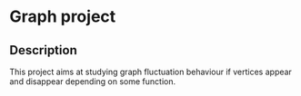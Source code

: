 # Graph project

## Description

This project aims at studying graph fluctuation behaviour if vertices appear and disappear depending on some function.
